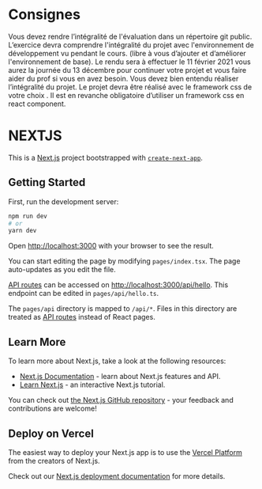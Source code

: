 # Consignes
Vous devez rendre l’intégralité de l'évaluation dans un répertoire git public. 
L’exercice devra comprendre l'intégralité du projet avec l'environnement de développement vu pendant le cours. (libre à vous d’ajouter et d’améliorer l'environnement de base).
Le rendu sera à effectuer le 11 février 2021 vous aurez la journée du 13 décembre pour continuer votre projet et vous faire aider du prof si vous en avez besoin.
Vous devez bien entendu réaliser l’intégralité du projet.
Le projet devra être réalisé avec le framework css de votre choix .
Il est en revanche obligatoire d’utiliser un framework css en react component.

# NEXTJS
This is a [Next.js](https://nextjs.org/) project bootstrapped with [`create-next-app`](https://github.com/vercel/next.js/tree/canary/packages/create-next-app).

## Getting Started

First, run the development server:

```bash
npm run dev
# or
yarn dev
```

Open [http://localhost:3000](http://localhost:3000) with your browser to see the result.

You can start editing the page by modifying `pages/index.tsx`. The page auto-updates as you edit the file.

[API routes](https://nextjs.org/docs/api-routes/introduction) can be accessed on [http://localhost:3000/api/hello](http://localhost:3000/api/hello). This endpoint can be edited in `pages/api/hello.ts`.

The `pages/api` directory is mapped to `/api/*`. Files in this directory are treated as [API routes](https://nextjs.org/docs/api-routes/introduction) instead of React pages.

## Learn More

To learn more about Next.js, take a look at the following resources:

- [Next.js Documentation](https://nextjs.org/docs) - learn about Next.js features and API.
- [Learn Next.js](https://nextjs.org/learn) - an interactive Next.js tutorial.

You can check out [the Next.js GitHub repository](https://github.com/vercel/next.js/) - your feedback and contributions are welcome!

## Deploy on Vercel

The easiest way to deploy your Next.js app is to use the [Vercel Platform](https://vercel.com/new?utm_medium=default-template&filter=next.js&utm_source=create-next-app&utm_campaign=create-next-app-readme) from the creators of Next.js.

Check out our [Next.js deployment documentation](https://nextjs.org/docs/deployment) for more details.
